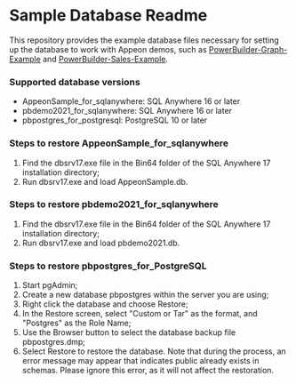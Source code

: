 # <b>Sample Database Readme</b>

This repository provides the example database files necessary for setting up the database to work with Appeon demos, such as [PowerBuilder-Graph-Example](https://github.com/Appeon/PowerBuilder-Graph-Example) and [PowerBuilder-Sales-Example](https://github.com/Appeon/PowerBuilder-Sales-Example). 

### Supported database versions 

- AppeonSample_for_sqlanywhere: SQL Anywhere 16 or later
- pbdemo2021_for_sqlanywhere: SQL Anywhere 16 or later
- pbpostgres_for_postgresql: PostgreSQL 10 or later

### Steps to restore AppeonSample_for_sqlanywhere

1. Find the dbsrv17.exe file in the Bin64 folder of the SQL Anywhere 17 installation directory;
2. Run dbsrv17.exe and load AppeonSample.db.

### Steps to restore pbdemo2021_for_sqlanywhere

1. Find the dbsrv17.exe file in the Bin64 folder of the SQL Anywhere 17 installation directory;
2. Run dbsrv17.exe and load pbdemo2021.db.

### Steps to restore pbpostgres_for_PostgreSQL

1. Start pgAdmin;
2. Create a new database pbpostgres within the server you are using; 
3. Right click the database and choose Restore; 
4. In the Restore screen, select "Custom or Tar" as the format, and "Postgres" as the Role Name;
5. Use the Browser button to select the database backup file pbpostgres.dmp;
6. Select Restore to restore the database. Note that during the process, an error message may appear that indicates public already exists in schemas. Please ignore this error, as it will not affect the restoration.
